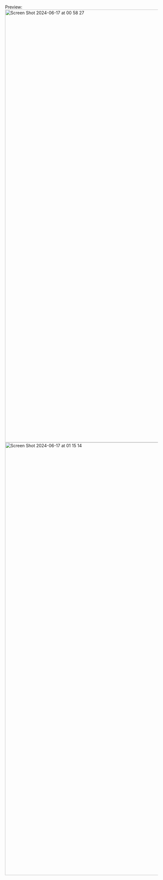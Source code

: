 Preview:
<img width="1426" alt="Screen Shot 2024-06-17 at 00 58 27" src="https://github.com/ViktorBurchenia/shoes_store_platform/assets/117297503/4332b390-feab-4db7-bb80-dbfaf00658d2">
<img width="1426" alt="Screen Shot 2024-06-17 at 01 15 14" src="https://github.com/ViktorBurchenia/shoes_store_platform/assets/117297503/1bc10aca-6d23-4c7d-be12-f00fb1c91253">




